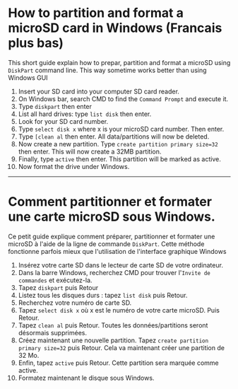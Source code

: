 # How to partition and format a microSD card in Windows  (Francais plus bas)

This short guide explain how to prepar, partition and format a microSD using `DiskPart` command line. 
This way sometime works better than using Windows GUI

1. Insert your SD card into your computer SD card reader.
1. On Windows bar, search CMD to find the `Command Prompt` and execute it.
1. Type `diskpart` then enter
1. List all hard drives: type `list disk` then enter.
1. Look for your SD card number.
1. Type `select disk x` where x is your microSD card number. Then enter.
1. Type `[clean al` then enter. All data/partitions will now be deleted.
1. Now create a new partition. Type `create partition primary size=32` then enter. This will now create a 32MB partition.
1. Finally, type `active` then enter. This partition will be marked as active.
1. Now format the drive under Windows.

----------------------------------

# Comment partitionner et formater une carte microSD sous Windows.

Ce petit guide explique comment préparer, partitionner et formater une microSD à l'aide de la ligne de commande `DiskPart`. 
Cette méthode fonctionne parfois mieux que l'utilisation de l'interface graphique Windows

1. Insérez votre carte SD dans le lecteur de carte SD de votre ordinateur.
1. Dans la barre Windows, recherchez CMD pour trouver l'`Invite de commandes` et exécutez-la.
1. Tapez `diskpart` puis Retour
1. Listez tous les disques durs : tapez `list disk` puis Retour.
1. Recherchez votre numéro de carte SD.
1. Tapez `select disk x` où x est le numéro de votre carte microSD. Puis Retour.
1. Tapez `clean al` puis Retour. Toutes les données/partitions seront désormais supprimées.
1. Créez maintenant une nouvelle partition. Tapez `create partition primary size=32` puis Retour. Cela va maintenant créer une partition de 32 Mo.
1. Enfin, tapez `active` puis Retour. Cette partition sera marquée comme active.
1. Formatez maintenant le disque sous Windows.
